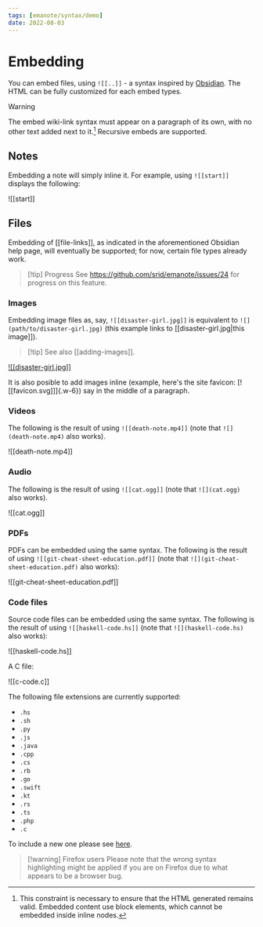 ```yaml
---
tags: [emanote/syntax/demo]
date: 2022-08-03
---
```


# Embedding

You can embed files, using `![[..]]` - a syntax inspired by [Obsidian](https://help.obsidian.md/Linking+notes+and+files/Embedding+files). The HTML can be fully customized for each embed types.

> [!warning] 
> The embed wiki-link syntax must appear on a paragraph of its own, with no other text added next to it.[^blk] Recursive embeds are supported.

[^blk]: This constraint is necessary to ensure that the HTML generated remains valid. Embedded content use block elements, which cannot be embedded inside inline nodes.

## Notes

Embedding a note will simply inline it. For example, using `![[start]]` displays the following:

![[start]]


## Files

Embedding of [[file-links]], as indicated in the aforementioned Obsidian help page, will eventually be supported; for now, certain file types already work.

> [!tip] Progress
> See https://github.com/srid/emanote/issues/24 for progress on this feature.

### Images

Embedding image files as, say, `![[disaster-girl.jpg]]` is equivalent to `![](path/to/disaster-girl.jpg)` (this example links to [[disaster-girl.jpg|this image]]).  

> [!tip] See also 
> [[adding-images]].

[![[disaster-girl.jpg]]](https://knowyourmeme.com/memes/disaster-girl)

It is also posible to add images inline (example, here's the site favicon: [![[favicon.svg]]]{.w-6}) say in the middle of a paragraph.

### Videos

The following is the result of using `![[death-note.mp4]]` (note that `![](death-note.mp4)` also works).

![[death-note.mp4]]

### Audio

The following is the result of using `![[cat.ogg]]` (note that `![](cat.ogg)` also works).

![[cat.ogg]]

### PDFs

PDFs can be embedded using the same syntax. The following is the result of using `![[git-cheat-sheet-education.pdf]]` (note that `![](git-cheat-sheet-education.pdf)` also works):

![[git-cheat-sheet-education.pdf]]

### Code files

Source code files can be embedded using the same syntax. The following is the result of using
`![[haskell-code.hs]]` (note that `![](haskell-code.hs)` also works):

![[haskell-code.hs]]

A C file:

![[c-code.c]]

The following file extensions are currently supported:

- `.hs`
- `.sh`
- `.py`
- `.js`
- `.java`
- `.cpp`
- `.cs`
- `.rb`
- `.go`
- `.swift`
- `.kt`
- `.rs`
- `.ts`
- `.php`
- `.c`

To include a new one please see [here](https://github.com/srid/emanote/pull/444). 

> [!warning] Firefox users
> Please note that the wrong syntax highlighting might be applied if you are on Firefox due to what appears to be a browser bug.
